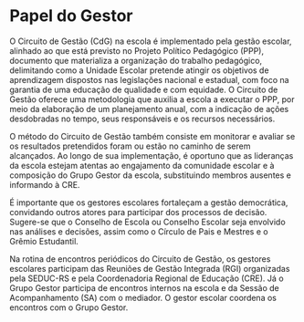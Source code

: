 # Papel do Gestor

O Circuito de Gestão (CdG) na escola é implementado pela gestão escolar, alinhado ao que está previsto no Projeto Político Pedagógico (PPP), documento que materializa a organização do trabalho pedagógico, delimitando como a Unidade Escolar pretende atingir os objetivos de aprendizagem dispostos nas legislações nacional e estadual, com foco na garantia de uma educação de qualidade e com equidade. O Circuito de Gestão oferece uma metodologia que auxilia a escola a executar o PPP, por meio da elaboração de um planejamento anual, com a indicação de ações desdobradas no tempo, seus responsáveis e os recursos necessários.

O método do Circuito de Gestão também consiste em monitorar e avaliar se os resultados pretendidos foram ou estão no caminho de serem alcançados. Ao longo de sua implementação, é oportuno que as lideranças da escola estejam atentas ao engajamento da comunidade escolar e à composição do Grupo Gestor da escola, substituindo membros ausentes e informando à CRE.

É importante que os gestores escolares fortaleçam a gestão democrática, convidando outros atores para participar dos processos de decisão. Sugere-se que o Conselho de Escola ou Conselho Escolar seja envolvido nas análises e decisões, assim como o Círculo de Pais e Mestres e o Grêmio Estudantil.

Na rotina de encontros periódicos do Circuito de Gestão, os gestores escolares participam das Reuniões de Gestão Integrada (RGI) organizadas pela SEDUC-RS e pela Coordenadoria Regional de Educação (CRE). Já o Grupo Gestor participa de encontros internos na escola e da Sessão de Acompanhamento (SA) com o mediador. O gestor escolar coordena os encontros com o Grupo Gestor.